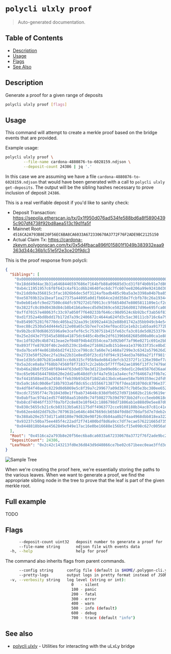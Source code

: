 # `polycli ulxly proof`

> Auto-generated documentation.

## Table of Contents

- [Description](#description)
- [Usage](#usage)
- [Flags](#flags)
- [See Also](#see-also)

## Description

Generate a proof for a given range of deposits

```bash
polycli ulxly proof [flags]
```

## Usage

This command will attempt to create a merkle proof based on the bridge
events that are provided.

Example usage:

```bash
polycli ulxly proof \
        --file-name cardona-4880876-to-6028159.ndjson \
        --deposit-count 24386 | jq '.'
```

In this case we are assuming we have a file
`cardona-4880876-to-6028159.ndjson` that would have been generated
with a call to `polycli ulxly get-deposits`. The output will be the
sibling hashes necessary to prove inclusion of deposit `24386`.

This is a real verifiable deposit if you'd like to sanity check:

- Deposit Transaction: https://sepolia.etherscan.io/tx/0x1f950d076ad534fe588bd6a8f58904395c907df4738f92bd8aea513c19d1fa5f
- Mainnet Root: `4516CA2A793B8E20F56EC6BA8CA6033A672330670A3772F76F2ADE9BC2125150`
- Actual Claim Tx: https://cardona-zkevm.polygonscan.com/tx/0x5d4fbaca896f015801f1049b383932eaa9363d344c36b1c51e5f2e3ce20f9dc3

This is the proof response from polycli:

```json
{
  "Siblings": [
    "0x0000000000000000000000000000000000000000000000000000000000000000",
    "0x18dd49d4ac3b31a6468446597686e7164bfb88a09685d3cd31f8f4b0b91e7d86",
    "0xb4c11951957c6f8f642c4af61cd6b24640fec6dc7fc607ee8206a99e92410d30",
    "0x21ddb9a356815c3fac1026b6dec5df3124afbadb485c9ba5a3e3398a04b7ba85",
    "0xe58769b32a1beaf1ea27375a44095a0d1fb664ce2dd358e7fcbfb78c26a19344",
    "0x0eb01ebfc9ed27500cd4dfc979272d1f0913cc9f66540d7e8005811109e1cf2d",
    "0x3822fc0c89d0438d84cb8b41b6a9eecd5d9d369ce5022b6d0817d96e695fca08",
    "0xffd70157e48063fc33c97a050f7f640233bf646cc98d9524c6b92bcf3ab56f83",
    "0xd1f352a4bd8bdd17b172d7a39c2406672c4644a624fd3c5ac30111cb716c6a79",
    "0x8549075281f6770dc405ba232aa39c16992a441b2e88b01742a35bb949cb4e54",
    "0xec88c2530a54d444e5212e08a65c5b7ee7ce34ef0acd31e1eb2c1ab5aa91772b",
    "0x9b2bc070d68635596a9e3cefef6c5c7530751b415fe63cfa3c01de5d8253379c",
    "0x25e2d43e7f5545a5808a41875dc6485c4bd9e2df61396b682685d00a00ca1e88",
    "0xc1df82d9c4b87413eae2ef048f94b4d3554cea73d92b0f7af96e0271c691e2bb",
    "0x893f7fe87020f40c2edd5239c1b4be2f16862adb151deea1e379b33f35ce8bd3",
    "0xda7bce9f4e8618b6bd2f4132ce798cdc7a60e7e1460a7299e3c6342a579626d2",
    "0x2733e50f526ec2fa19a22b31e8ed50f23cd1fdf94c9154ed3a7609a2f1ff981f",
    "0xe1d3b5c807b281e4683cc6d6315cf95b9ade8641defcb32372f1c126e398ef7a",
    "0x5a2dce0a8a7f68bb74560f8f71837c2c2ebbcbf7fffb42ae1896f13f7c7479a0",
    "0xb46a28b6f55540f89444f63de0378e3d121be09e06cc9ded1c20e65876d36aa0",
    "0xc65e9645644786b620e2dd2ad648ddfcbf4a7e5b1a3a4ecfe7f64667a3f0b7e2",
    "0xf4418588ed35a2458cffeb39b93d26f18d2ab13bdce6aee58e7b99359ec2dfd9",
    "0x5a9c16dc00d6ef18b7933a6f8dc65ccb55667138776f7dea101070dc8796e377",
    "0x4df84f40ae0c8229d0d6069e5c8f39a7c299677a09d367fc7b05e3bc380ee652",
    "0xcdc72595f74c7b1043d0e1ffbab734648c838dfb0527d971b602bc216c9619ef",
    "0x0abf5ac974a1ed57f4050aa510dd9c74f508277b39d7973bb2dfccc5eeb0618d",
    "0xb8cd74046ff337f0a7bf2c8e03e10f642c1886798d71806ab1e888d9e5ee87d0",
    "0x838c5655cb21c6cb83313b5a631175dff4963772cce9108188b34ac87c81c41e",
    "0x662ee4dd2dd7b2bc707961b1e646c4047669dcb6584f0d8d770daf5d7e7deb2e",
    "0x388ab20e2573d171a88108e79d820e98f26c0b84aa8b2f4aa4968dbb818ea322",
    "0x93237c50ba75ee485f4c22adf2f741400bdf8d6a9cc7df7ecae576221665d735",
    "0x8448818bb4ae4562849e949e17ac16e0be16688e156b5cf15e098c627c0056a9"
  ],
  "Root": "0x4516ca2a793b8e20f56ec6ba8ca6033a672330670a3772f76f2ade9bc2125150",
  "DepositCount": 24386,
  "LeafHash": "0x2c42c143213fd0e36d843d9d40866ce7be02c671beec0eae3ffd3d2638acc87c"
}
```

![Sample Tree](./tree-diagram.png)

When we're creating the proof here, we're essentially storing the paths to the
various leaves. When we want to generate a proof, we find the appropriate sibling
node in the tree to prove that the leaf is part of the given merkle root.

## Full example

TODO
## Flags

```bash
      --deposit-count uint32   deposit number to generate a proof for
      --file-name string       ndjson file with events data
  -h, --help                   help for proof
```

The command also inherits flags from parent commands.

```bash
      --config string      config file (default is $HOME/.polygon-cli.yaml)
      --pretty-logs        output logs in pretty format instead of JSON (default true)
  -v, --verbosity string   log level (string or int):
                             0   - silent
                             100 - panic
                             200 - fatal
                             300 - error
                             400 - warn
                             500 - info (default)
                             600 - debug
                             700 - trace (default "info")
```

## See also

- [polycli ulxly](polycli_ulxly.md) - Utilities for interacting with the uLxLy bridge
